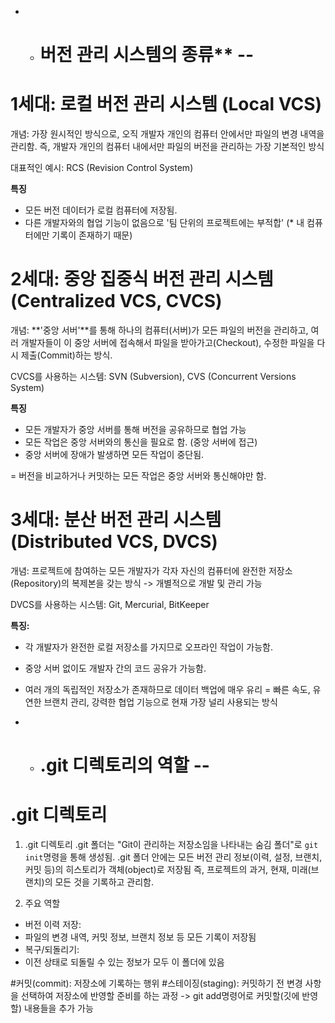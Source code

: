 - - # 버전 관리 시스템의 종류** -- 

# 1세대: 로컬 버전 관리 시스템 (Local VCS)
개념: 가장 원시적인 방식으로, 오직 개발자 개인의 컴퓨터 안에서만 파일의 변경 내역을 관리함.
즉, 개발자 개인의 컴퓨터 내에서만 파일의 버전을 관리하는 가장 기본적인 방식

대표적인 예시: RCS (Revision Control System)

**특징**
- 모든 버전 데이터가 로컬 컴퓨터에 저장됨.
- 다른 개발자와의 협업 기능이 없음으로 '팀 단위의 프로젝트에는 부적합'
(* 내 컴퓨터에만 기록이 존재하기 때문)


# 2세대: 중앙 집중식 버전 관리 시스템 (Centralized VCS, CVCS)

개념: **'중앙 서버'**를 통해 하나의 컴퓨터(서버)가 모든 파일의 버전을 관리하고, 
여러 개발자들이 이 중앙 서버에 접속해서 파일을 받아가고(Checkout), 수정한 파일을 다시 제출(Commit)하는 방식.

CVCS를 사용하는 시스템: SVN (Subversion), CVS (Concurrent Versions System)

**특징**
- 모든 개발자가 중앙 서버를 통해 버전을 공유하므로 협업 가능
- 모든 작업은 중앙 서버와의 통신을 필요로 함. (중앙 서버에 접근)
- 중앙 서버에 장애가 발생하면 모든 작업이 중단됨.

=  버전을 비교하거나 커밋하는 모든 작업은 중앙 서버와 통신해야만 함.


# 3세대: 분산 버전 관리 시스템 (Distributed VCS, DVCS)

개념: 프로젝트에 참여하는 모든 개발자가 각자 자신의 컴퓨터에 완전한 저장소(Repository)의 복제본을 갖는 방식 
      -> 개별적으로 개발 및 관리 가능

DVCS를 사용하는 시스템: Git, Mercurial, BitKeeper

**특징:**
- 각 개발자가 완전한 로컬 저장소를 가지므로 오프라인 작업이 가능함.
- 중앙 서버 없이도 개발자 간의 코드 공유가 가능함.
- 여러 개의 독립적인 저장소가 존재하므로 데이터 백업에 매우 유리
= 빠른 속도, 유연한 브랜치 관리, 강력한 협업 기능으로 현재 가장 널리 사용되는 방식


- - # .git 디렉토리의 역할 -- 

# .git 디렉토리
1) .git 디렉토리
.git 폴더는 "Git이 관리하는 저장소임을 나타내는 숨김 폴더"로 `git init`명령을 통해 생성됨.
.git 폴더 안에는 모든 버전 관리 정보(이력, 설정, 브랜치, 커밋 등)의 히스토리가 객체(object)로 저장됨
즉, 프로젝트의 과거, 현재, 미래(브랜치)의 모든 것을 기록하고 관리함.

2) 주요 역할
- 버전 이력 저장:
- 파일의 변경 내역, 커밋 정보, 브랜치 정보 등 모든 기록이 저장됨
- 복구/되돌리기:
- 이전 상태로 되돌릴 수 있는 정보가 모두 이 폴더에 있음

#커밋(commit): 저장소에 기록하는 행위
#스테이징(staging): 커밋하기 전 변경 사항을 선택하여 저장소에 반영할 준비를 하는 과정
                    -> git add명령어로 커밋할(깃에 반영할) 내용들을 추가 가능

